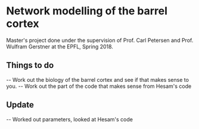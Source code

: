 # Network modelling of the barrel cortex

Master's project done under the supervision of Prof. Carl Petersen and Prof. Wulfram Gerstner at the EPFL, Spring 2018.

## Things to do 

-- Work out the biology of the barrel cortex and see if that makes sense to you.
-- Work out the part of the code that makes sense from Hesam's code

## Update
-- Worked out parameters, looked at Hesam's code
